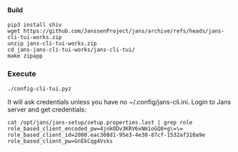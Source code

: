 #### Build
```
pip3 install shiv
wget https://github.com/JanssenProject/jans/archive/refs/heads/jans-cli-tui-works.zip
unzip jans-cli-tui-works.zip
cd jans-jans-cli-tui-works/jans-cli-tui/
make zipapp
```

### Execute

```
./config-cli-tui.pyz
```

It will ask credentials unless you have no ~/.config/jans-cli.ini. Login to Jans server and get
credentials:
```
cat /opt/jans/jans-setup/setup.properties.last | grep role
role_based_client_encoded_pw=4jnkODv3KRV6xNm1oGQ8+g\=\=
role_based_client_id=2000.eac308d1-95e3-4e38-87cf-1532af310a9e
role_based_client_pw=GnEkCqg4Vsks
```